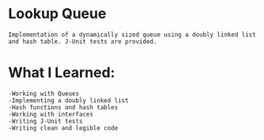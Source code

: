 # Lookup Queue

	Implementation of a dynamically sized queue using a doubly linked list and hash table. J-Unit tests are provided.

# What I Learned:

	-Working with Queues
	-Implementing a doubly linked list
	-Hash functions and hash tables
	-Working with interfaces
	-Writing J-Unit tests
	-Writing clean and legible code
